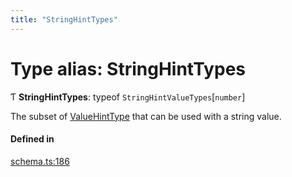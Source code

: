 ```yaml
---
title: "StringHintTypes"
---
```

# Type alias: StringHintTypes

Ƭ **StringHintTypes**: typeof `StringHintValueTypes`[`number`]

The subset of [ValueHintType](../enums/ValueHintType.md) that can be used with a string value.

#### Defined in

[schema.ts:186](https://github.com/coda/packs-sdk/blob/main/schema.ts#L186)
